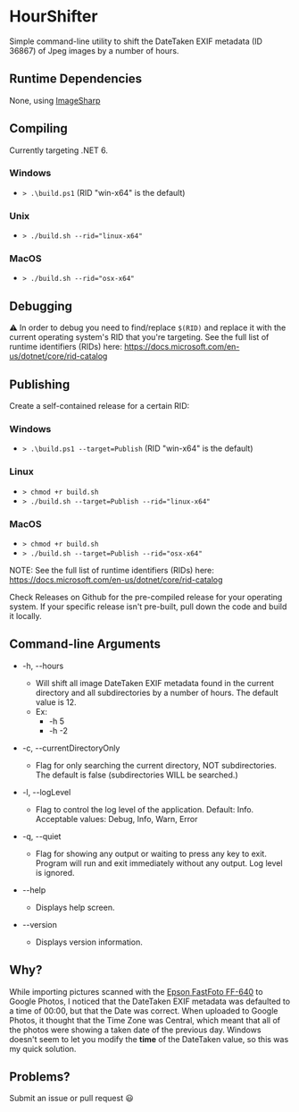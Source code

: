 # HourShifter

Simple command-line utility to shift the DateTaken EXIF metadata (ID 36867) of Jpeg images by a number of hours.

## Runtime Dependencies

None, using [ImageSharp](https://github.com/SixLabors/ImageSharp)

## Compiling

Currently targeting .NET 6.

### Windows

* `> .\build.ps1` (RID "win-x64" is the default)

### Unix

* `> ./build.sh --rid="linux-x64"`

### MacOS

* `> ./build.sh --rid="osx-x64"`

## Debugging

⚠ In order to debug you need to find/replace `$(RID)` and replace it with the current operating system's RID that you're targeting.  See the full list of runtime identifiers (RIDs) here:  https://docs.microsoft.com/en-us/dotnet/core/rid-catalog

## Publishing

Create a self-contained release for a certain RID:

### Windows

* `> .\build.ps1 --target=Publish` (RID "win-x64" is the default)

### Linux

* `> chmod +r build.sh`
* `> ./build.sh --target=Publish --rid="linux-x64"`

### MacOS

* `> chmod +r build.sh`
* `> ./build.sh --target=Publish --rid="osx-x64"`

NOTE:  See the full list of runtime identifiers (RIDs) here:  https://docs.microsoft.com/en-us/dotnet/core/rid-catalog

Check Releases on Github for the pre-compiled release for your operating system.  If your specific release isn't pre-built, pull down the code and build it locally.

## Command-line Arguments

* -h, --hours
  * Will shift all image DateTaken EXIF metadata found in the current directory and all subdirectories by a number of hours.  The default value is 12.
  * Ex:
    * -h 5
    * -h -2

* -c, --currentDirectoryOnly
  * Flag for only searching the current directory, NOT subdirectories.  The default is false (subdirectories WILL be searched.)

* -l, --logLevel
  * Flag to control the log level of the application.  Default: Info.  Acceptable values: Debug, Info, Warn, Error

* -q, --quiet
  * Flag for showing any output or waiting to press any key to exit.  Program will run and exit immediately without any output.  Log level is ignored.
  
* --help
  * Displays help screen.

* --version
  * Displays version information.

## Why?

While importing pictures scanned with the [Epson FastFoto FF-640](https://amazon.com/dp/B01HR89FNK) to Google Photos, I noticed that the DateTaken EXIF metadata was defaulted to a time of 00:00, but that the Date was correct.  When uploaded to Google Photos, it thought that the Time Zone was Central, which meant that all of the photos were showing a taken date of the previous day.  Windows doesn't seem to let you modify the **time** of the DateTaken value, so this was my quick solution.

## Problems?

Submit an issue or pull request 😃
